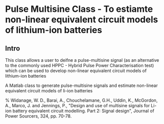 # Pulse Multisine Class - To estiamte non-linear equivalent circuit models of lithium-ion batteries


## Intro
This class allows a user to deifne a pulse-multisine signal (as an alternative to the commonly used HPPC - Hybrid Pulse Power Characterisation test) which can be used to develop non-linear equivalent circuit models of lithium-ion batteries



A Matlab class to generate pulse-multisine signals and estimate non-linear equivalent circuit models of li-ion batteries

%  Widanage, W. D., Barai, A., Chouchelamane, G.H., Uddin, K., McGordon, A., Marco, J. and Jennings, P., "Design and use of multisine signals for Li-ion battery equivalent circuit modelling. Part 2: Signal design", Journal of Power Sourcers, 324, pp. 70-78.

